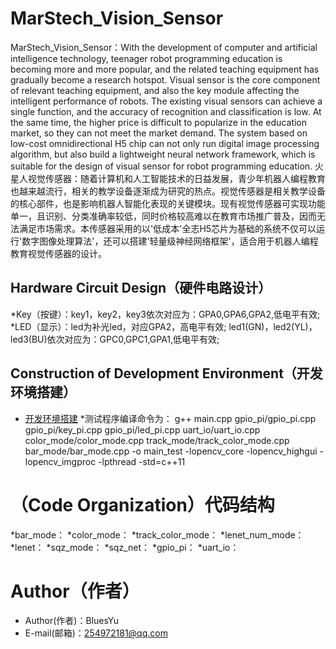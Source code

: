MarStech_Vision_Sensor
====================================================
   MarStech_Vision_Sensor：With the development of computer and artificial intelligence technology, teenager robot programming education 
 is becoming more and more popular, and the related teaching equipment has gradually become a research hotspot. Visual sensor is the core
 component of relevant teaching equipment, and also the key module affecting the intelligent performance of robots. The existing visual 
 sensors can achieve a single function, and the accuracy of recognition and classification is low. At the same time, the higher price is 
 difficult to popularize in the education market, so they can not meet the market demand. The system based on low-cost omnidirectional H5
 chip can not only run digital image processing algorithm, but also build a lightweight neural network framework, which is suitable for
 the design of visual sensor for robot programming education.
    火星人视觉传感器：随着计算机和人工智能技术的日益发展，青少年机器人编程教育也越来越流行，相关的教学设备逐渐成为研究的热点。视觉传感器是相关教学设备的核心部件，也是影响机器人智能化表现的关键模块。现有视觉传感器可实现功能单一，且识别、分类准确率较低，同时价格较高难以在教育市场推广普及，因而无法满足市场需求。本传感器采用的以'低成本'全志H5芯片为基础的系统不仅可以运行'数字图像处理算法'，还可以搭建'轻量级神经网络框架'，适合用于机器人编程教育视觉传感器的设计。

Hardware Circuit Design（硬件电路设计）
-------------------------------------
*Key（按键）：key1，key2，key3依次对应为：GPA0,GPA6,GPA2,低电平有效;
*LED（显示）：led为补光led，对应GPA2，高电平有效;
             led1(GN)，led2(YL)，led3(BU)依次对应为：GPC0,GPC1,GPA1,低电平有效;

Construction of Development Environment（开发环境搭建）
-----------------------------------------------------
 *  [开发环境搭建](http://blog.csdn.net/guodongxiaren)
*测试程序编译命令为：
g++ main.cpp gpio_pi/gpio_pi.cpp gpio_pi/key_pi.cpp gpio_pi/led_pi.cpp  uart_io/uart_io.cpp  color_mode/color_mode.cpp track_mode/track_color_mode.cpp bar_mode/bar_mode.cpp -o main_test -lopencv_core -lopencv_highgui -lopencv_imgproc -lpthread -std=c++11


（Code Organization）代码结构
======================================================
*bar_mode：
*color_mode：
*track_color_mode：
*lenet_num_mode：
*lenet：
*sqz_mode：
*sqz_net：
*gpio_pi：
*uart_io：

Author（作者）
==========================
* Author(作者)：BluesYu
* E-mail(邮箱)：254972181@qq.com
